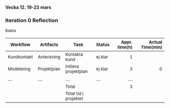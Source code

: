 **Vecka 12. 19-23 mars**

### Iteration 0 Reflection
<sub>Blabla</sub>

|<sub>Workflow</sub>|<sub>Artifacts</sub>|<sub>Task</sub>|<sub>Status</sub>|<sub>Appr. time(h)</sub>|<sub>Actual Time(min)</sub>|
|----|----|-----------------|------------------|---:|---:|
|<sub>Kundkontakt</sub> |<sub>Anteckning</sub>|<sub>Kontakta kund</sub>|<sub>ej klar</sub>|<sub>1</sub>|<sub></sub>|
|<sub>Modelering</sub> |<sub>Projektplan</sub>|<sub>Initiera projektplan</sub>|<sub>ej klar</sub>|<sub>3</sub>|<sub>0</sub>|
|…|…|…|…|…|
| | |<sub>Total</sub>| |<sub>3</sub>|<sub></sub>|
| | |<sub>Total tid i projektet</sub>| | |<sub></sub>|